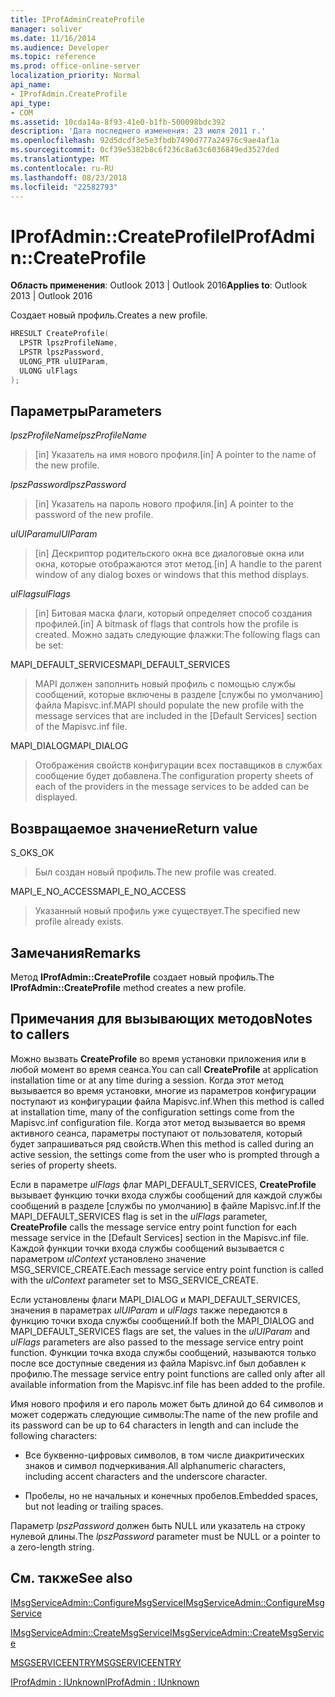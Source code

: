 ```yaml
---
title: IProfAdminCreateProfile
manager: soliver
ms.date: 11/16/2014
ms.audience: Developer
ms.topic: reference
ms.prod: office-online-server
localization_priority: Normal
api_name:
- IProfAdmin.CreateProfile
api_type:
- COM
ms.assetid: 10cda14a-8f93-41e0-b1fb-500098bdc392
description: 'Дата последнего изменения: 23 июля 2011 г.'
ms.openlocfilehash: 92d5dcdf3e5e3fbdb7490d777a24976c9ae4af1a
ms.sourcegitcommit: 0cf39e5382b8c6f236c8a63c6036849ed3527ded
ms.translationtype: MT
ms.contentlocale: ru-RU
ms.lasthandoff: 08/23/2018
ms.locfileid: "22582793"
---
```

# <a name="iprofadmincreateprofile"></a><span data-ttu-id="435fb-103">IProfAdmin::CreateProfile</span><span class="sxs-lookup"><span data-stu-id="435fb-103">IProfAdmin::CreateProfile</span></span>

  
  
<span data-ttu-id="435fb-104">**Область применения**: Outlook 2013 | Outlook 2016</span><span class="sxs-lookup"><span data-stu-id="435fb-104">**Applies to**: Outlook 2013 | Outlook 2016</span></span> 
  
<span data-ttu-id="435fb-105">Создает новый профиль.</span><span class="sxs-lookup"><span data-stu-id="435fb-105">Creates a new profile.</span></span>
  
```cpp
HRESULT CreateProfile(
  LPSTR lpszProfileName,
  LPSTR lpszPassword,
  ULONG_PTR ulUIParam,
  ULONG ulFlags
);
```

## <a name="parameters"></a><span data-ttu-id="435fb-106">Параметры</span><span class="sxs-lookup"><span data-stu-id="435fb-106">Parameters</span></span>

 <span data-ttu-id="435fb-107">_lpszProfileName_</span><span class="sxs-lookup"><span data-stu-id="435fb-107">_lpszProfileName_</span></span>
  
> <span data-ttu-id="435fb-108">[in] Указатель на имя нового профиля.</span><span class="sxs-lookup"><span data-stu-id="435fb-108">[in] A pointer to the name of the new profile.</span></span>
    
 <span data-ttu-id="435fb-109">_lpszPassword_</span><span class="sxs-lookup"><span data-stu-id="435fb-109">_lpszPassword_</span></span>
  
> <span data-ttu-id="435fb-110">[in] Указатель на пароль нового профиля.</span><span class="sxs-lookup"><span data-stu-id="435fb-110">[in] A pointer to the password of the new profile.</span></span> 
    
 <span data-ttu-id="435fb-111">_ulUIParam_</span><span class="sxs-lookup"><span data-stu-id="435fb-111">_ulUIParam_</span></span>
  
> <span data-ttu-id="435fb-112">[in] Дескриптор родительского окна все диалоговые окна или окна, которые отображаются этот метод.</span><span class="sxs-lookup"><span data-stu-id="435fb-112">[in] A handle to the parent window of any dialog boxes or windows that this method displays.</span></span>
    
 <span data-ttu-id="435fb-113">_ulFlags_</span><span class="sxs-lookup"><span data-stu-id="435fb-113">_ulFlags_</span></span>
  
> <span data-ttu-id="435fb-114">[in] Битовая маска флаги, который определяет способ создания профилей.</span><span class="sxs-lookup"><span data-stu-id="435fb-114">[in] A bitmask of flags that controls how the profile is created.</span></span> <span data-ttu-id="435fb-115">Можно задать следующие флажки:</span><span class="sxs-lookup"><span data-stu-id="435fb-115">The following flags can be set:</span></span>
    
<span data-ttu-id="435fb-116">MAPI_DEFAULT_SERVICES</span><span class="sxs-lookup"><span data-stu-id="435fb-116">MAPI_DEFAULT_SERVICES</span></span> 
  
> <span data-ttu-id="435fb-117">MAPI должен заполнить новый профиль с помощью службы сообщений, которые включены в разделе [службы по умолчанию] файла Mapisvc.inf.</span><span class="sxs-lookup"><span data-stu-id="435fb-117">MAPI should populate the new profile with the message services that are included in the [Default Services] section of the Mapisvc.inf file.</span></span>
    
<span data-ttu-id="435fb-118">MAPI_DIALOG</span><span class="sxs-lookup"><span data-stu-id="435fb-118">MAPI_DIALOG</span></span> 
  
> <span data-ttu-id="435fb-119">Отображения свойств конфигурации всех поставщиков в службах сообщение будет добавлена.</span><span class="sxs-lookup"><span data-stu-id="435fb-119">The configuration property sheets of each of the providers in the message services to be added can be displayed.</span></span> 
    
## <a name="return-value"></a><span data-ttu-id="435fb-120">Возвращаемое значение</span><span class="sxs-lookup"><span data-stu-id="435fb-120">Return value</span></span>

<span data-ttu-id="435fb-121">S_OK</span><span class="sxs-lookup"><span data-stu-id="435fb-121">S_OK</span></span> 
  
> <span data-ttu-id="435fb-122">Был создан новый профиль.</span><span class="sxs-lookup"><span data-stu-id="435fb-122">The new profile was created.</span></span>
    
<span data-ttu-id="435fb-123">MAPI_E_NO_ACCESS</span><span class="sxs-lookup"><span data-stu-id="435fb-123">MAPI_E_NO_ACCESS</span></span> 
  
> <span data-ttu-id="435fb-124">Указанный новый профиль уже существует.</span><span class="sxs-lookup"><span data-stu-id="435fb-124">The specified new profile already exists.</span></span>
    
## <a name="remarks"></a><span data-ttu-id="435fb-125">Замечания</span><span class="sxs-lookup"><span data-stu-id="435fb-125">Remarks</span></span>

<span data-ttu-id="435fb-126">Метод **IProfAdmin::CreateProfile** создает новый профиль.</span><span class="sxs-lookup"><span data-stu-id="435fb-126">The **IProfAdmin::CreateProfile** method creates a new profile.</span></span> 
  
## <a name="notes-to-callers"></a><span data-ttu-id="435fb-127">Примечания для вызывающих методов</span><span class="sxs-lookup"><span data-stu-id="435fb-127">Notes to callers</span></span>

<span data-ttu-id="435fb-128">Можно вызвать **CreateProfile** во время установки приложения или в любой момент во время сеанса.</span><span class="sxs-lookup"><span data-stu-id="435fb-128">You can call **CreateProfile** at application installation time or at any time during a session.</span></span> <span data-ttu-id="435fb-129">Когда этот метод вызывается во время установки, многие из параметров конфигурации поступают из конфигурации файла Mapisvc.inf.</span><span class="sxs-lookup"><span data-stu-id="435fb-129">When this method is called at installation time, many of the configuration settings come from the Mapisvc.inf configuration file.</span></span> <span data-ttu-id="435fb-130">Когда этот метод вызывается во время активного сеанса, параметры поступают от пользователя, который будет запрашиваться ряд свойств.</span><span class="sxs-lookup"><span data-stu-id="435fb-130">When this method is called during an active session, the settings come from the user who is prompted through a series of property sheets.</span></span> 
  
<span data-ttu-id="435fb-131">Если в параметре _ulFlags_ флаг MAPI_DEFAULT_SERVICES, **CreateProfile** вызывает функцию точки входа службы сообщений для каждой службы сообщений в разделе [службы по умолчанию] в файле Mapisvc.inf.</span><span class="sxs-lookup"><span data-stu-id="435fb-131">If the MAPI_DEFAULT_SERVICES flag is set in the  _ulFlags_ parameter, **CreateProfile** calls the message service entry point function for each message service in the [Default Services] section in the Mapisvc.inf file.</span></span> <span data-ttu-id="435fb-132">Каждой функции точки входа службы сообщений вызывается с параметром _ulContext_ установлено значение MSG_SERVICE_CREATE.</span><span class="sxs-lookup"><span data-stu-id="435fb-132">Each message service entry point function is called with the  _ulContext_ parameter set to MSG_SERVICE_CREATE.</span></span> 
  
<span data-ttu-id="435fb-133">Если установлены флаги MAPI_DIALOG и MAPI_DEFAULT_SERVICES, значения в параметрах _ulUIParam_ и _ulFlags_ также передаются в функцию точки входа службы сообщений.</span><span class="sxs-lookup"><span data-stu-id="435fb-133">If both the MAPI_DIALOG and MAPI_DEFAULT_SERVICES flags are set, the values in the  _ulUIParam_ and  _ulFlags_ parameters are also passed to the message service entry point function.</span></span> <span data-ttu-id="435fb-134">Функции точка входа службы сообщений, называются только после все доступные сведения из файла Mapisvc.inf был добавлен к профилю.</span><span class="sxs-lookup"><span data-stu-id="435fb-134">The message service entry point functions are called only after all available information from the Mapisvc.inf file has been added to the profile.</span></span> 
  
<span data-ttu-id="435fb-135">Имя нового профиля и его пароль может быть длиной до 64 символов и может содержать следующие символы:</span><span class="sxs-lookup"><span data-stu-id="435fb-135">The name of the new profile and its password can be up to 64 characters in length and can include the following characters:</span></span>
  
- <span data-ttu-id="435fb-136">Все буквенно-цифровых символов, в том числе диакритических знаков и символ подчеркивания.</span><span class="sxs-lookup"><span data-stu-id="435fb-136">All alphanumeric characters, including accent characters and the underscore character.</span></span>
    
- <span data-ttu-id="435fb-137">Пробелы, но не начальных и конечных пробелов.</span><span class="sxs-lookup"><span data-stu-id="435fb-137">Embedded spaces, but not leading or trailing spaces.</span></span>
    
<span data-ttu-id="435fb-138">Параметр _lpszPassword_ должен быть NULL или указатель на строку нулевой длины.</span><span class="sxs-lookup"><span data-stu-id="435fb-138">The  _lpszPassword_ parameter must be NULL or a pointer to a zero-length string.</span></span> 
  
## <a name="see-also"></a><span data-ttu-id="435fb-139">См. также</span><span class="sxs-lookup"><span data-stu-id="435fb-139">See also</span></span>



[<span data-ttu-id="435fb-140">IMsgServiceAdmin::ConfigureMsgService</span><span class="sxs-lookup"><span data-stu-id="435fb-140">IMsgServiceAdmin::ConfigureMsgService</span></span>](imsgserviceadmin-configuremsgservice.md)
  
[<span data-ttu-id="435fb-141">IMsgServiceAdmin::CreateMsgService</span><span class="sxs-lookup"><span data-stu-id="435fb-141">IMsgServiceAdmin::CreateMsgService</span></span>](imsgserviceadmin-createmsgservice.md)
  
[<span data-ttu-id="435fb-142">MSGSERVICEENTRY</span><span class="sxs-lookup"><span data-stu-id="435fb-142">MSGSERVICEENTRY</span></span>](msgserviceentry.md)
  
[<span data-ttu-id="435fb-143">IProfAdmin : IUnknown</span><span class="sxs-lookup"><span data-stu-id="435fb-143">IProfAdmin : IUnknown</span></span>](iprofadminiunknown.md)

